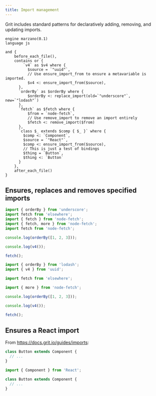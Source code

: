 ```yaml
---
title: Import management
---
```


Grit includes standard patterns for declaratively adding, removing, and updating imports.

```grit
engine marzano(0.1)
language js

and {
    before_each_file(),
    contains or {
        `v4` as $v4 where {
          $source = `"uuid"`,
          // Use ensure_import_from to ensure a metavariable is imported.
          $v4 <: ensure_import_from($source),
      },
      `orderBy` as $orderBy where {
          $orderBy <: replace_import(old=`"underscore"`, new=`"lodash"`)
      },
      `fetch` as $fetch where {
          $from = `node-fetch`,
          // Use remove_import to remove an import entirely
          $fetch <: remove_import($from)
      },
      `class $_ extends $comp { $_ }` where {
        $comp <: `Component`,
        $source = `"React"`,
        $comp <: ensure_import_from($source),
        // This is just a test of bindings
        $thing = `Button`,
        $thing <: `Button`
      }
    },
    after_each_file()
}
```

## Ensures, replaces and removes specified imports

```js
import { orderBy } from 'underscore';
import fetch from 'elsewhere';
import { fetch } from 'node-fetch';
import { fetch, more } from 'node-fetch';
import fetch from 'node-fetch';

console.log(orderBy([1, 2, 3]));

console.log(v4());

fetch();
```

```js
import { orderBy } from 'lodash';
import { v4 } from 'uuid';

import fetch from 'elsewhere';

import { more } from 'node-fetch';

console.log(orderBy([1, 2, 3]));

console.log(v4());

fetch();
```

## Ensures a React import

From https://docs.grit.io/guides/imports:

```typescript
class Button extends Component {
  // ...
}
```

```typescript
import { Component } from 'React';

class Button extends Component {
  // ...
}
```
